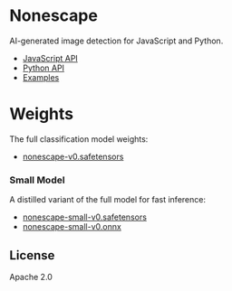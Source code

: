 # Nonescape

AI-generated image detection for JavaScript and Python.

- [JavaScript API](javascript/README.md)
- [Python API](python/README.md)
- [Examples](python/examples/README.md)

# Weights

The full classification model weights:
- [nonescape-v0.safetensors](https://nonescape.sfo2.cdn.digitaloceanspaces.com/nonescape-v0.safetensors)

### Small Model

A distilled variant of the full model for fast inference:
- [nonescape-small-v0.safetensors](https://nonescape.sfo2.cdn.digitaloceanspaces.com/nonescape-small-v0.safetensors)
- [nonescape-small-v0.onnx](https://nonescape.sfo2.cdn.digitaloceanspaces.com/nonescape-small-v0.onnx)

## License

Apache 2.0
